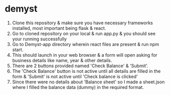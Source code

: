 # demyst
1) Clone this repository & make sure you have necessary frameworks installed, most important being flask & react.
2) Go to cloned repository on your local & run app.py & you should see your running successfully
3) Go to Demyst-app directory wherein react files are present & run npm start.
4) This should launch in your web browser & a form will open asking for business details like name, year & other details.
5) There are 2 buttons provided named 'Check Balance' & 'Submit'.
6) The 'Check Balance' button is not active until all details are filled in the form & 'Submit' is not active until 'Check balance is clicked'
7) Since there were no details about 'Balance sheet' so I made a sheet.json where I filled the balance data (dummy) in the required format.
